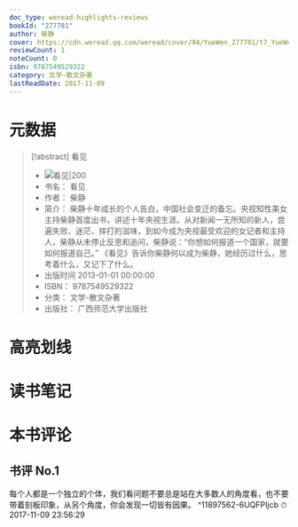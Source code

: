 ```yaml
---
doc_type: weread-highlights-reviews
bookId: "277781"
author: 柴静
cover: https://cdn.weread.qq.com/weread/cover/94/YueWen_277781/t7_YueWen_277781.jpg
reviewCount: 1
noteCount: 0
isbn: 9787549529322
category: 文学-散文杂著
lastReadDate: 2017-11-09
---
```

# 元数据
> [!abstract] 看见
> - ![ 看见|200](https://cdn.weread.qq.com/weread/cover/94/YueWen_277781/t7_YueWen_277781.jpg)
> - 书名： 看见
> - 作者： 柴静
> - 简介： 柴静十年成长的个人告白，中国社会变迁的备忘。央视知性美女主持柴静首度出书，讲述十年央视生涯。从对新闻一无所知的新人，尝遍失败、迷茫、摔打的滋味，到如今成为央视最受欢迎的女记者和主持人，柴静从未停止反思和追问，柴静说：“你想如何报道一个国家，就要如何报道自己。” 《看见》告诉你柴静何以成为柴静，她经历过什么，思考着什么，又记下了什么。
> - 出版时间 2013-01-01 00:00:00
> - ISBN： 9787549529322
> - 分类： 文学-散文杂著
> - 出版社： 广西师范大学出版社

# 高亮划线

# 读书笔记

# 本书评论

## 书评 No.1 
每个人都是一个独立的个体，我们看问题不要总是站在大多数人的角度看，也不要带着刻板印象，从另个角度，你会发现一切皆有因果。 ^11897562-6UQFPIjcb
⏱ 2017-11-09 23:56:29
